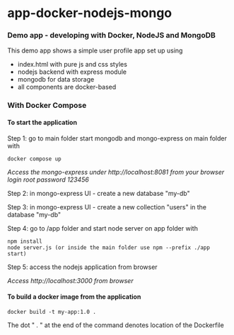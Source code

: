 # app-docker-nodejs-mongo

### Demo app - developing with Docker, NodeJS and MongoDB

This demo app shows a simple user profile app set up using

-   index.html with pure js and css styles
-   nodejs backend with express module
-   mongodb for data storage
-   all components are docker-based

### With Docker Compose

#### To start the application

Step 1: go to main folder start mongodb and mongo-express on main folder with

    docker compose up

_Access the mongo-express under http://localhost:8081 from your browser login root password 123456_

Step 2: in mongo-express UI - create a new database "my-db"

Step 3: in mongo-express UI - create a new collection "users" in the database "my-db"

Step 4: go to /app folder and start node server on app folder with

    npm install
    node server.js (or inside the main folder use npm --prefix ./app start)

Step 5: access the nodejs application from browser

_Access http://localhost:3000 from browser_

#### To build a docker image from the application

    docker build -t my-app:1.0 .

The dot " . " at the end of the command denotes location of the Dockerfile
